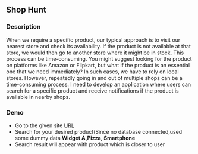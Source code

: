 ## Shop Hunt
### Description
When we require a specific product, our typical approach is to visit our nearest store and check its availability. If the product is not available at that store, we would then go to another store where it might be in stock. This process can be time-consuming. You might suggest looking for the product on platforms like Amazon or Flipkart, but what if the product is an essential one that we need immediately? In such cases, we have to rely on local stores. However, repeatedly going in and out of multiple shops can be a time-consuming process. I need to develop an application where users can search for a specific product and receive notifications if the product is available in nearby shops.

### Demo
- Go to the given site [URL](https://shop-hunt.vercel.app/)
- Search for your desired product(Since no database connected,used some dummy data **Widget A,Pizza, Smartphone**
- Search result will appear with product which is closer to user 
